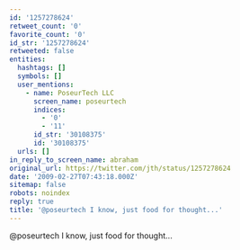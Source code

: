 ```yaml
---
id: '1257278624'
retweet_count: '0'
favorite_count: '0'
id_str: '1257278624'
retweeted: false
entities:
  hashtags: []
  symbols: []
  user_mentions:
    - name: PoseurTech LLC
      screen_name: poseurtech
      indices:
        - '0'
        - '11'
      id_str: '30108375'
      id: '30108375'
  urls: []
in_reply_to_screen_name: abraham
original_url: https://twitter.com/jth/status/1257278624
date: '2009-02-27T07:43:18.000Z'
sitemap: false
robots: noindex
reply: true
title: '@poseurtech I know, just food for thought...'
---
```


@poseurtech I know, just food for thought...